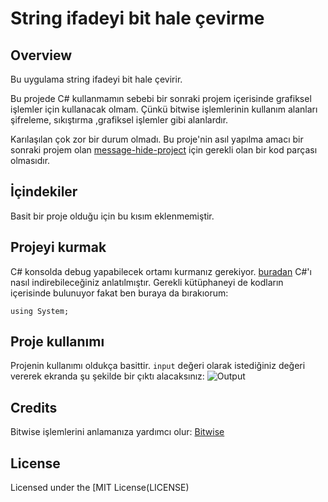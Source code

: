 # String ifadeyi bit hale çevirme
## Overview
Bu uygulama string ifadeyi bit hale çevirir.

Bu projede C# kullanmamın sebebi bir sonraki projem içerisinde grafiksel işlemler için kullanacak olmam.
Çünkü bitwise işlemlerinin kullanım alanları şifreleme, sıkıştırma ,grafiksel işlemler gibi alanlardır.

Karılaşılan çok zor bir durum olmadı.
Bu proje'nin asıl yapılma amacı bir sonraki projem olan [message-hide-project](https://github.com/berk420/Message-Hide-Project) için gerekli olan bir kod parçası olmasıdır.

## İçindekiler
Basit bir proje olduğu için bu kısım eklenmemiştir.

## Projeyi kurmak
C# konsolda debug yapabilecek ortamı kurmanız gerekiyor. [buradan](https://www.guru99.com/download-install-visual-studio.html) C#'ı nasıl indirebileceğiniz anlatılmıştır.
Gerekli kütüphaneyi de kodların içerisinde bulunuyor fakat ben buraya da bırakıorum:
```
using System;
```
## Proje kullanımı
Projenin kullanımı oldukça basittir.
```input``` değeri olarak istediğiniz değeri vererek ekranda şu şekilde bir çıktı alacaksınız:
![Output](./images/output.PNG)

## Credits
Bitwise işlemlerini anlamanıza yardımcı olur: [Bitwise](https://docs.microsoft.com/tr-tr/dotnet/csharp/language-reference/operators/bitwise-and-shift-operators)

## License
Licensed under the [MIT License(LICENSE)





